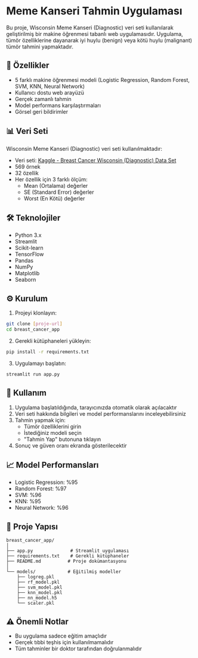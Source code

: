 # Meme Kanseri Tahmin Uygulaması

Bu proje, Wisconsin Meme Kanseri (Diagnostic) veri seti kullanılarak geliştirilmiş bir makine öğrenmesi tabanlı web uygulamasıdır. Uygulama, tümör özelliklerine dayanarak iyi huylu (benign) veya kötü huylu (malignant) tümör tahmini yapmaktadır.

## 🚀 Özellikler

- 5 farklı makine öğrenmesi modeli (Logistic Regression, Random Forest, SVM, KNN, Neural Network)
- Kullanıcı dostu web arayüzü
- Gerçek zamanlı tahmin
- Model performans karşılaştırmaları
- Görsel geri bildirimler

## 📊 Veri Seti

Wisconsin Meme Kanseri (Diagnostic) veri seti kullanılmaktadır:
- Veri seti: [Kaggle - Breast Cancer Wisconsin (Diagnostic) Data Set](https://www.kaggle.com/datasets/uciml/breast-cancer-wisconsin-data)
- 569 örnek
- 32 özellik
- Her özellik için 3 farklı ölçüm:
  - Mean (Ortalama) değerler
  - SE (Standard Error) değerler
  - Worst (En Kötü) değerler

## 🛠️ Teknolojiler

- Python 3.x
- Streamlit
- Scikit-learn
- TensorFlow
- Pandas
- NumPy
- Matplotlib
- Seaborn

## ⚙️ Kurulum

1. Projeyi klonlayın:
```bash
git clone [proje-url]
cd breast_cancer_app
```

2. Gerekli kütüphaneleri yükleyin:
```bash
pip install -r requirements.txt
```

3. Uygulamayı başlatın:
```bash
streamlit run app.py
```

## 📝 Kullanım

1. Uygulama başlatıldığında, tarayıcınızda otomatik olarak açılacaktır
2. Veri seti hakkında bilgileri ve model performanslarını inceleyebilirsiniz
3. Tahmin yapmak için:
   - Tümör özelliklerini girin
   - İstediğiniz modeli seçin
   - "Tahmin Yap" butonuna tıklayın
4. Sonuç ve güven oranı ekranda gösterilecektir

## 📈 Model Performansları

- Logistic Regression: %95
- Random Forest: %97
- SVM: %96
- KNN: %95
- Neural Network: %96

## 📁 Proje Yapısı

```
breast_cancer_app/
│
├── app.py              # Streamlit uygulaması
├── requirements.txt    # Gerekli kütüphaneler
├── README.md          # Proje dokümantasyonu
│
└── models/            # Eğitilmiş modeller
    ├── logreg.pkl
    ├── rf_model.pkl
    ├── svm_model.pkl
    ├── knn_model.pkl
    ├── nn_model.h5
    └── scaler.pkl
```

## ⚠️ Önemli Notlar

- Bu uygulama sadece eğitim amaçlıdır
- Gerçek tıbbi teşhis için kullanılmamalıdır
- Tüm tahminler bir doktor tarafından doğrulanmalıdır
